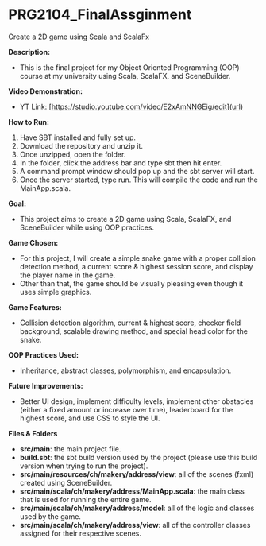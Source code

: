 # PRG2104_FinalAssginment
 Create a 2D game using Scala and ScalaFx

**Description:**
- This is the final project for my Object Oriented Programming (OOP) course at my university using Scala, ScalaFX, and SceneBuilder.

**Video Demonstration:**
- YT Link: [https://studio.youtube.com/video/E2xAmNNGEig/edit](url)

**How to Run:**
1. Have SBT installed and fully set up.
2. Download the repository and unzip it.
3. Once unzipped, open the folder.
4. In the folder, click the address bar and type sbt then hit enter.
5. A command prompt window should pop up and the sbt server will start.
6. Once the server started, type run. This will compile the code and run the MainApp.scala.

**Goal:**
- This project aims to create a 2D game using Scala, ScalaFX, and SceneBuilder while using OOP practices.

**Game Chosen:**
- For this project, I will create a simple snake game with a proper collision detection method, a current score & highest session score, and display the player name in the game.
- Other than that, the game should be visually pleasing even though it uses simple graphics. 

**Game Features:**
- Collision detection algorithm, current & highest score, checker field background, scalable drawing method, and special head color for the snake.

**OOP Practices Used:**
- Inheritance, abstract classes, polymorphism, and encapsulation.

**Future Improvements:**
- Better UI design, implement difficulty levels, implement other obstacles (either a fixed amount or increase over time), leaderboard for the highest score, and use CSS to style the UI.

**Files & Folders**
- **src/main**: the main project file.
- **build.sbt**: the sbt build version used by the project (please use this build version when trying to run the project).
- **src/main/resources/ch/makery/address/view**: all of the scenes (fxml) created using SceneBuilder.
- **src/main/scala/ch/makery/address/MainApp.scala**: the main class that is used for running the entire game.
- **src/main/scala/ch/makery/address/model**: all of the logic and classes used by the game.
- **src/main/scala/ch/makery/address/view**: all of the controller classes assigned for their respective scenes.
